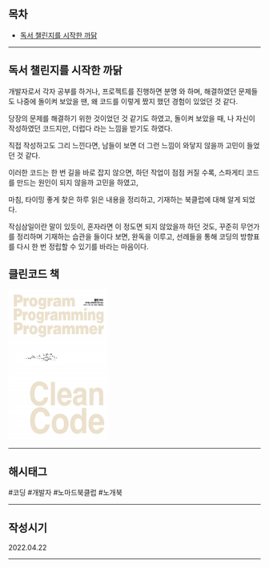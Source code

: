 ## 목차

- [독서 챌린지를 시작한 까닭](#독서-챌린지를-시작한-까닭)

***

## 독서 챌린지를 시작한 까닭

개발자로서 각자 공부를 하거나, 프로젝트를 진행하면 분명 와 하며, 해결하였던 문제들도 나중에 돌이켜 보았을 땐, 왜 코드를 이렇게 짰지 했던 경험이 있었던 것 같다.

당장의 문제를 해결하기 위한 것이었던 것 같기도 하였고, 돌이켜 보았을 때, 나 자신이 작성하였던 코드지만, 더럽다 라는 느낌을 받기도 하였다.

직접 작성하고도 그리 느낀다면, 남들이 보면 더 그런 느낌이 와닿지 않을까 고민이 들었던 것 같다.

이러한 코드는 한 번 길을 바로 잡지 않으면, 하던 작업이 점점 커질 수록, 스파게티 코드를 만드는 원인이 되지 않을까 고민을 하였고,

마침, 타이밍 좋게 찾은 하루 읽은 내용을 정리하고, 기재하는 북클럽에 대해 알게 되었다.

작심삼일이란 말이 있듯이, 혼자라면 이 정도면 되지 않았을까 하던 것도, 꾸준히 무언가를 정리하며 기재하는 습관을 들이다 보면, 완독을 이루고, 
선례들을 통해 코딩의 방향표를 다시 한 번 정립할 수 있기를 바라는 마음이다.

## 클린코드 책

<img src="./src/certify.png" width="200" height="300"/>

***

## 해시태그 ##
#코딩 #개발자 #노마드북클럽 #노개북

***

## 작성시기 ##
2022.04.22

***